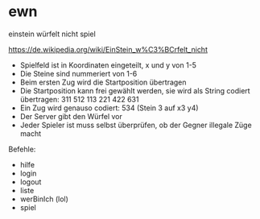 # ewn
einstein würfelt nicht spiel

https://de.wikipedia.org/wiki/EinStein_w%C3%BCrfelt_nicht

* Spielfeld ist in Koordinaten eingeteilt, x und y von 1-5
* Die Steine sind nummeriert von 1-6
* Beim ersten Zug wird die Startposition übertragen
* Die Startposition kann frei gewählt werden, sie wird als String codiert übertragen: 311 512 113 221 422 631
* Ein Zug wird genauso codiert: 534 (Stein 3 auf x3 y4)
* Der Server gibt den Würfel vor
* Jeder Spieler ist muss selbst überprüfen, ob der Gegner illegale Züge macht


Befehle:
- hilfe
- login <name>
- logout
- liste
- werBinIch (lol)
- spiel <gegner>
